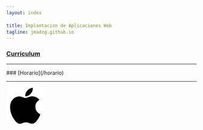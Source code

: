 ```yaml
---
layout: index

title: Implantacion de Aplicaciones Web
tagline: jmadzg.github.io
---
```


### [Curriculum](/about)
<hr/>
### [Horario](/horario)
<hr/>

![Imagen](logo.jpg)

